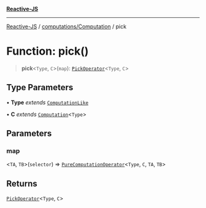 [**Reactive-JS**](../../../README.md)

***

[Reactive-JS](../../../README.md) / [computations/Computation](../README.md) / pick

# Function: pick()

> **pick**\<`Type`, `C`\>(`map`): [`PickOperator`](../../interfaces/PickOperator.md)\<`Type`, `C`\>

## Type Parameters

• **Type** *extends* [`ComputationLike`](../../interfaces/ComputationLike.md)

• **C** *extends* [`Computation`](../../interfaces/Computation.md)\<`Type`\>

## Parameters

### map

\<`TA`, `TB`\>(`selector`) => [`PureComputationOperator`](../../type-aliases/PureComputationOperator.md)\<`Type`, `C`, `TA`, `TB`\>

## Returns

[`PickOperator`](../../interfaces/PickOperator.md)\<`Type`, `C`\>
